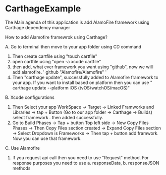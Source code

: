 # CarthageExample
The Main agenda of this application is add AlamoFire framework using Carthage dependency manager


How to add Alamofire framewrok using Carthage?

A. Go to terminal then move to your app folder using CD command
1. Then create cartfile using "touch cartfile" 
2. open cartfile using "open -a xcode cartfile" 
3. then add, what ever framework you want using "github", now we will add alamofire. ' github "Alamofire/Alamofire" '
4. Then "carthage update", successfully added to Alamofire framework to your app.
    If you want to install based on platform then you can use " carthage update --platform iOS (tvOS/watchOS/macOS)"

B. Xcode configurations
1. Then Select your app WorkSpace  -> Target -> Linked Framworks and Libraries -> tap + Button (Go to our app folder -> Carthage -> Builds) select framework . then added successfully.
2. Go to Build Phases -> Tap + button Top left side -> New Copy Files Phases -> Then Copy Files section created -> Expand Copy Files section -> Select Dropdown is Frameworks -> Then tap + button add framwork. Now you can use that framework.

C. Use Alamofire 
1. If you request api call then you need to use "Request" method. For response purposes you need to use a. responseData, b. responseJSON methods


    
